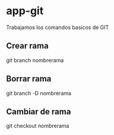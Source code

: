 # app-git
Trabajamos los comandos basicos de GIT

## Crear rama
git branch nombrerama

## Borrar rama
git branch -D nombrerama

## Cambiar de rama
git checkout nombrerama

## 